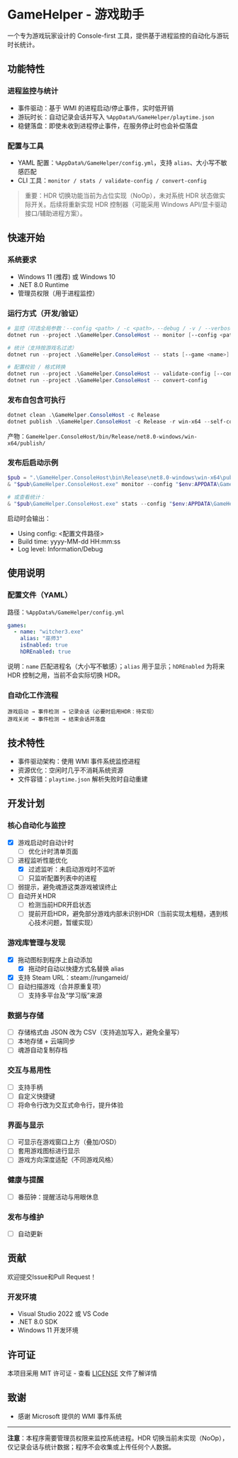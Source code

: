# GameHelper - 游戏助手

一个专为游戏玩家设计的 Console-first 工具，提供基于进程监控的自动化与游玩时长统计。

## 功能特性

### 进程监控与统计
- 事件驱动：基于 WMI 的进程启动/停止事件，实时低开销
- 游玩时长：自动记录会话并写入 `%AppData%/GameHelper/playtime.json`
- 稳健落盘：即使未收到进程停止事件，在服务停止时也会补偿落盘

### 配置与工具
- YAML 配置：`%AppData%/GameHelper/config.yml`，支持 `alias`、大小写不敏感匹配
- CLI 工具：`monitor / stats / validate-config / convert-config`

> 重要：HDR 切换功能当前为占位实现（NoOp），未对系统 HDR 状态做实际开关。后续将重新实现 HDR 控制器（可能采用 Windows API/显卡驱动接口/辅助进程方案）。

## 快速开始

### 系统要求
- Windows 11 (推荐) 或 Windows 10
- .NET 8.0 Runtime
- 管理员权限（用于进程监控）

### 运行方式（开发/验证）
```powershell
# 监控（可选全局参数：--config <path> / -c <path>，--debug / -v / --verbose）
dotnet run --project .\GameHelper.ConsoleHost -- monitor [--config <path>] [--debug]

# 统计（支持按游戏名过滤）
dotnet run --project .\GameHelper.ConsoleHost -- stats [--game <name>] [--config <path>] [--debug]

# 配置校验 / 格式转换
dotnet run --project .\GameHelper.ConsoleHost -- validate-config [--config <path>]
dotnet run --project .\GameHelper.ConsoleHost -- convert-config
```

### 发布自包含可执行
```powershell
dotnet clean .\GameHelper.ConsoleHost -c Release
dotnet publish .\GameHelper.ConsoleHost -c Release -r win-x64 --self-contained true -p:PublishSingleFile=true -p:PublishTrimmed=false
```
产物：`GameHelper.ConsoleHost/bin/Release/net8.0-windows/win-x64/publish/`

### 发布后启动示例
```powershell
$pub = ".\GameHelper.ConsoleHost\bin\Release\net8.0-windows\win-x64\publish"
& "$pub\GameHelper.ConsoleHost.exe" monitor --config "$env:APPDATA\GameHelper\config.yml" --debug

# 或查看统计：
& "$pub\GameHelper.ConsoleHost.exe" stats --config "$env:APPDATA\GameHelper\config.yml"
```

启动时会输出：
- Using config: <配置文件路径>
- Build time: yyyy-MM-dd HH:mm:ss
- Log level: Information/Debug

## 使用说明

### 配置文件（YAML）
路径：`%AppData%/GameHelper/config.yml`
```yaml
games:
  - name: "witcher3.exe"
    alias: "巫师3"
    isEnabled: true
    hDREnabled: true
```
说明：`name` 匹配进程名（大小写不敏感）；`alias` 用于显示；`hDREnabled` 为将来 HDR 控制之用，当前不会实际切换 HDR。

### 自动化工作流程
```
游戏启动 → 事件检测 → 记录会话（必要时启用HDR：待实现）
游戏关闭 → 事件检测 → 结束会话并落盘
```

## 技术特性

- 事件驱动架构：使用 WMI 事件系统监控进程
- 资源优化：空闲时几乎不消耗系统资源
- 文件容错：`playtime.json` 解析失败时自动重建

## 开发计划

### 核心自动化与监控
- [x] 游戏启动时自动计时
  - [ ] 优化计时清单页面
- [ ] 进程监听性能优化
  - [x] 过滤监听：未启动游戏时不监听
  - [ ] 只监听配置列表中的进程
- [ ] 弱提示，避免魂游这类游戏被误终止
- [ ] 自动开关HDR
  - [ ] 检测当前HDR开启状态
  - [ ] 提前开启HDR，避免部分游戏内部未识别HDR（当前实现太粗糙，遇到核心技术问题，暂缓实现）

### 游戏库管理与发现
- [x] 拖动图标到程序上自动添加
  - [x] 拖动时自动以快捷方式名替换 alias
- [x] 支持 Steam URL：steam://rungameid/<appid>
- [ ] 自动扫描游戏（合并原重复项）
  - [ ] 支持多平台及“学习版”来源

### 数据与存储
- [ ] 存储格式由 JSON 改为 CSV（支持追加写入，避免全量写）
- [ ] 本地存储 + 云端同步
- [ ] 魂游自动复制存档

### 交互与易用性
- [ ] 支持手柄
- [ ] 自定义快捷键
- [ ] 将命令行改为交互式命令行，提升体验

### 界面与显示
- [ ] 可显示在游戏窗口上方（叠加/OSD）
- [ ] 套用游戏图标进行显示
- [ ] 游戏方向深度适配（不同游戏风格）

### 健康与提醒
- [ ] 番茄钟：提醒活动与用眼休息

### 发布与维护
- [ ] 自动更新


## 贡献

欢迎提交Issue和Pull Request！

### 开发环境
- Visual Studio 2022 或 VS Code
- .NET 8.0 SDK
- Windows 11 开发环境

## 许可证

本项目采用 MIT 许可证 - 查看 [LICENSE](LICENSE) 文件了解详情

## 致谢

- 感谢 Microsoft 提供的 WMI 事件系统

---

**注意**：本程序需要管理员权限来监控系统进程。HDR 切换当前未实现（NoOp），仅记录会话与统计数据；程序不会收集或上传任何个人数据。